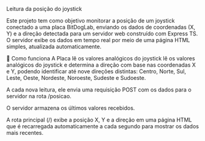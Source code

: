 Leitura da posição do joystick

Este projeto tem como objetivo monitorar a posição de um joystick conectado a uma placa BitDogLab, enviando os dados de coordenadas (X, Y) e a direção detectada para um servidor web construído com Express TS.
O servidor exibe os dados em tempo real por meio de uma página HTML simples, atualizada automaticamente.


🔧 Como funciona
A Placa lê os valores analógicos do joystick  lê os valores analógicos do joystick
e determina a direção com base nas coordenadas X e Y, podendo identificar até nove direções distintas: Centro, Norte, Sul, Leste, Oeste, Nordeste, Noroeste, Sudeste e Sudoeste.

A cada nova leitura, ele envia uma requisição POST com os dados para o servidor  na rota /posicao.

O servidor armazena os últimos valores recebidos.

A rota principal (/) exibe a posição X, Y e a direção em uma página HTML que é recarregada automaticamente a cada segundo para mostrar os dados mais recentes.
